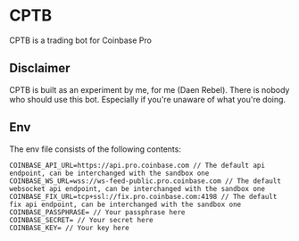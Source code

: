 # CPTB
CPTB is a trading bot for Coinbase Pro

## Disclaimer
CPTB is built as an experiment by me, for me (Daen Rebel). There is nobody who should use this bot. Especially if you're unaware of what you're doing.

## Env

The env file consists of the following contents:
```
COINBASE_API_URL=https://api.pro.coinbase.com // The default api endpoint, can be interchanged with the sandbox one
COINBASE_WS_URL=wss://ws-feed-public.pro.coinbase.com // The default websocket api endpoint, can be interchanged with the sandbox one
COINBASE_FIX_URL=tcp+ssl://fix.pro.coinbase.com:4198 // The default fix api endpoint, can be interchanged with the sandbox one
COINBASE_PASSPHRASE= // Your passphrase here
COINBASE_SECRET= // Your secret here
COINBASE_KEY= // Your key here
```